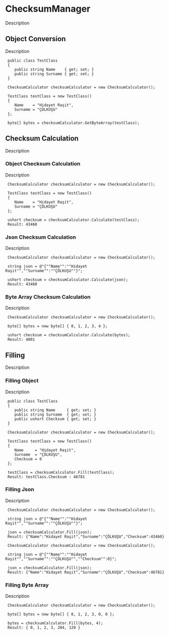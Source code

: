 # ChecksumManager

Description

## Object Conversion

Description

```
 public class TestClass
 {
    public string Name    { get; set; }
    public string Surname { get; set; }
 } 
 
 ChecksumCalculator checksumCalculator = new ChecksumCalculator();

 TestClass testClass = new TestClass()
 {
    Name    = "Hidayet Raşit",
    Surname = "ÇÖLKUŞU"
 };

 byte[] bytes = checksumCalculator.GetByteArray(testClass); 
```

## Checksum Calculation

Description

###  Object Checksum Calculation

Description

``` 
 ChecksumCalculator checksumCalculator = new ChecksumCalculator();

 TestClass testClass = new TestClass()
 {
    Name    = "Hidayet Raşit",
    Surname = "ÇÖLKUŞU"
 };

 ushort checksum = checksumCalculator.Calculate(testClass);
 Result: 43460
```


###  Json Checksum Calculation

Description

```
 ChecksumCalculator checksumCalculator = new ChecksumCalculator();
                        
 string json = @"{""Name"":""Hidayet Raşit"",""Surname"":""ÇÖLKUŞU""}";

 ushort checksum = checksumCalculator.Calculate(json);
 Result: 43460
```

###  Byte Array Checksum Calculation

Description

```
 ChecksumCalculator checksumCalculator = new ChecksumCalculator();
                        
 byte[] bytes = new byte[] { 0, 1, 2, 3, 4 };

 ushort checksum = checksumCalculator.Calculate(bytes);
 Result: 4001
```


## Filling

Description

###  Filling Object

Description

```
 public class TestClass
 {
    public string Name     { get; set; }
    public string Surname  { get; set; }
    public ushort Checksum { get; set; }
 }
 
 ChecksumCalculator checksumCalculator = new ChecksumCalculator();

 TestClass testClass = new TestClass()
 {
    Name     = "Hidayet Raşit",
    Surname  = "ÇÖLKUŞU",
    Checksum = 0
 };

 testClass = checksumCalculator.Fill(testClass); 
 Result: testClass.Checksum : 46781
```

###  Filling Json

Description

```
 ChecksumCalculator checksumCalculator = new ChecksumCalculator();

 string json = @"{""Name"":""Hidayet Raşit"",""Surname"":""ÇÖLKUŞU""}";

 json = checksumCalculator.Fill(json);
 Result: {"Name":"Hidayet Raşit","Surname":"ÇÖLKUŞU","Checksum":43460}
```

```
 ChecksumCalculator checksumCalculator = new ChecksumCalculator();

 string json = @"{""Name"":""Hidayet Raşit"",""Surname"":""ÇÖLKUŞU"",""Checksum"":0}";

 json = checksumCalculator.Fill(json);
 Result: {"Name":"Hidayet Raşit","Surname":"ÇÖLKUŞU","Checksum":46781}
```

###  Filling Byte Array

Description

```
 ChecksumCalculator checksumCalculator = new ChecksumCalculator();

 byte[] bytes = new byte[] { 0, 1, 2, 3, 0, 0 };

 bytes = checksumCalculator.Fill(bytes, 4);
 Result: { 0, 1, 2, 3, 204, 120 }
```
